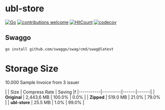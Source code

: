 # ubl-store

[![Go](https://github.com/codingtroop/ubl-store/actions/workflows/go.yml/badge.svg)](https://github.com/codingtroop/ubl-store/actions/workflows/go.yml)
[![contributions welcome](https://img.shields.io/badge/contributions-welcome-brightgreen.svg?style=flat)](https://github.com/codingtroop/ubl-store/issues)
[![HitCount](http://hits.dwyl.com/codingtroop/ubl-store.svg)](http://hits.dwyl.com/codingtroop/ubl-store)
[![codecov](https://codecov.io/gh/codingtroop/ubl-store/branch/main/graph/badge.svg?token=W7J5YZTKQK)](https://codecov.io/gh/codingtroop/ubl-store)


## Swaggo

```shell
go install github.com/swaggo/swag/cmd/swag@latest
```

# Storage Size 

10.000 Sample Invoice from 3 issuer

|           | Size    | Compress Rate | Saving |f
|-----------|---------:|------:|------:|
| **Original**  | 2,443,6 MB | 100.0% |  0.0% |
| **Zipped**   | 519.0 MB  | 21.0%  | 79.0% |
| **ubl-store** |  25.5 MB   | 1.0% | 99.0% |
